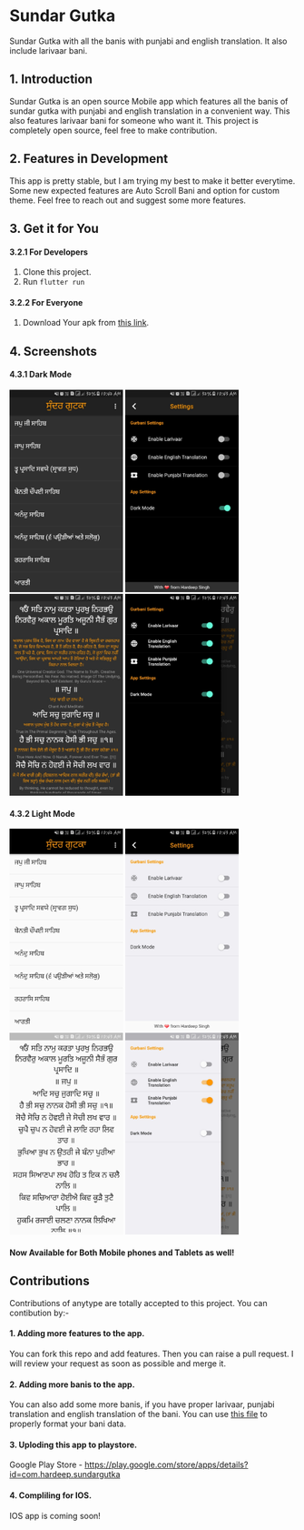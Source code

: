 # Sundar Gutka

Sundar Gutka with all the banis with punjabi and english translation. It also include larivaar bani.

## 1. Introduction
Sundar Gutka is an open source Mobile app which features all the banis of sundar gutka with punjabi and english translation in a convenient way. This also features larivaar bani for someone who want it. This project is completely open source, feel free to make contribution.

## 2. Features in Development

This app is pretty stable, but I am trying my best to make it better everytime. Some new expected features are Auto Scroll Bani and option for custom theme. Feel free to reach out and suggest some more features.

## 3. Get it for You

#### 3.2.1 For Developers
1. Clone this project.
2. Run `flutter run`
#### 3.2.2 For Everyone
1. Download Your apk from [this link](https://play.google.com/store/apps/details?id=com.hardeep.sundargutka).

## 4. Screenshots

#### 4.3.1 Dark Mode
<p float="left">  
  <img src="screenshots/dark_list.jpeg" width="200" />
  <img src="screenshots/dark_settings.jpeg" width="200" /> 
  <img src="screenshots/dark_bani.jpeg" width="200" />
  <img src="screenshots/dark_side.jpeg" width="200" />
</p>

#### 4.3.2 Light Mode
<p float="left">  
  <img src="screenshots/light_list.jpeg" width="200" />
  <img src="screenshots/light_settings.jpeg" width="200" /> 
  <img src="screenshots/light_bani.jpeg" width="200" />
  <img src="screenshots/light_side.jpeg" width="200" />
</p>

#### Now Available for Both Mobile phones and Tablets as well!

## Contributions

Contributions of anytype are totally accepted to this project. You can contibution by:- 
#### 1. Adding more features to the app.

You can fork this repo and add features. Then you can raise a pull request. I will review your request as soon as possible and merge it.

#### 2. Adding more banis to the app.

You can also add some more banis, if you have proper larivaar, punjabi translation and english translation of the bani. You can use [this file](https://github.com/Hardeepsingh980/Sundar-Gutka/blob/master/convertToMyConventionJson.py) to properly format your bani data.

#### 3. Uploding this app to playstore.

Google Play Store - https://play.google.com/store/apps/details?id=com.hardeep.sundargutka

#### 4. Compliling for IOS.

IOS app is coming soon!
